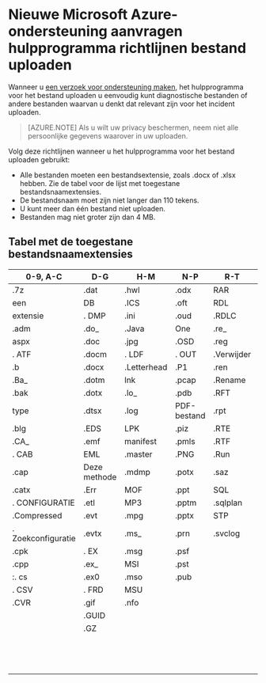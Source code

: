 <properties
    pageTitle="Nieuwe Microsoft Azure-ondersteuning aanvragen bestand uploaden hulpprogramma richtlijnen | Microsoft Azure"
    description="Beschrijving van de richtlijnen wanneer u een verzoek voor nieuwe ondersteuning van Microsoft Azure-bestand uploaden hulpprogramma gebruikt"
    services=""
    documentationCenter=""
    authors="genlin"
    manager="mbaldwin"
    editor=""
    tags="billing"
    />

<tags
  ms.service="billing"
    ms.workload="na"
    ms.tgt_pltfrm="na"
    ms.devlang="na"
    ms.topic="article"
    ms.date="10/13/2016"
    ms.author="genli"/>

# <a name="microsoft-azure-new-support-request-file-upload-utility-guidelines"></a>Nieuwe Microsoft Azure-ondersteuning aanvragen hulpprogramma richtlijnen bestand uploaden

Wanneer u [een verzoek voor ondersteuning maken](https://portal.azure.com/#create/Microsoft.Support), het hulpprogramma voor het bestand uploaden u eenvoudig kunt diagnostische bestanden of andere bestanden waarvan u denkt dat relevant zijn voor het incident uploaden.  

>[AZURE.NOTE] Als u wilt uw privacy beschermen, neem niet alle persoonlijke gegevens waarover in uw uploaden.

Volg deze richtlijnen wanneer u het hulpprogramma voor het bestand uploaden gebruikt:

- Alle bestanden moeten een bestandsextensie, zoals .docx of .xlsx hebben. Zie de tabel voor de lijst met toegestane bestandsnaamextensies.
- De bestandsnaam moet zijn niet langer dan 110 tekens.
- U kunt meer dan één bestand niet uploaden.
- Bestanden mag niet groter zijn dan 4 MB.

## <a name="table-of-the-allowed-file-name-extensions"></a>Tabel met de toegestane bestandsnaamextensies

| 0-9, A-C    | D-G   | H-M         | N-P   | R-T      | I-W        | X-Z     |
|-------------|-------|-------------|-------|----------|------------|---------|
| .7z         | .dat  | .hwl        | .odx  | RAR     | .tdb       | .xlam   |
| een          | DB   | .ICS        | .oft  | RDL     | .tdf       | .xlr    |
| extensie        | . DMP  | .ini        | .oud  | .RDLC    | .Text      | .xls    |
| .adm        | .do_  | .Java       | One  | .re_     | .thmx      | .xlsb   |
| aspx       | .doc  | .jpg        | .OSD  | .reg     | .TIF       | .xlsm   |
| . ATF        | .docm | . LDF        | . OUT  | .Verwijder  | .trc       | .xlsx   |
| .b          | .docx | .Letterhead | .P1   | .ren     | . TTD       | .xlt    |
| .Ba_        | .dotm | lnk        | .pcap | .Rename  | .tx_       | .xltx   |
| .bak        | .dotx | .lo_        | .pdb  | .RFT     | .txt       | .XML    |
| type        | .dtsx | .log        | PDF-bestand  | .rpt     | .uccapilog | .XMLA   |
| .blg        | .EDS  | LPK        | .piz  | .RTE     | .uccplog   | .XPS    |
| .CA_        | .emf  | manifest   | .pmls | .RTF     | gegevensverbindingsbestand      | .xsd    |
| . CAB        | EML  | .master     | .PNG  | .Run     | .vb_       | XSN    |
| .cap        | Deze methode  | .mdmp       | .potx | .saz     | .vbs_      | .xxx    |
| .catx       | .Err  | MOF        | .ppt  | SQL     | VCF       | .z_     |
| . CONFIGURATIE        | .etl  | MP3        | .pptm | .sqlplan | .vsd       | .z01    |
| .Compressed | .evt  | .mpg        | .pptx | STP     | .wdb       | .z02    |
| . Zoekconfiguratie     | .evtx | .ms_        | .prn  | .svclog  | .wks       | .Zi     |
| .cpk        | . EX   | .msg        | .psf  |          | .wma       | .zi_    |
| .cpp        | .ex_  | MSI        | .pst  |          | .wmv       | .zip    |
| :. cs         | .ex0  | .mso        | .pub  |          | .wmz       | .zip_   |
| . CSV        | . FRD  | MSU        |       |          | .wps       | .zipp   |
| .CVR        | .gif  | .nfo        |       |          | sjabloonbestand       | .Zipped |
|             | .GUID |             |       |          | .WSDL      | .zippy  |
|             | .GZ   |             |       |          | WSP-bestand       | .zipx   |
|             |       |             |       |          | .wtl       | .zit    |
|             |       |             |       |          |            | .Zix    |
|             |       |             |       |          |            | .zzz    |
